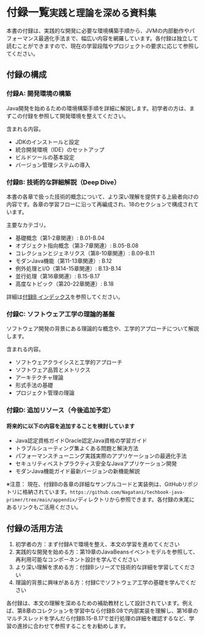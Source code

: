 # 付録一覧<small>実践と理論を深める資料集</small>

本書の付録は、実践的な開発に必要な環境構築手順から、JVMの内部動作やパフォーマンス最適化手法まで、幅広い内容を網羅しています。各付録は独立して読むことができますので、現在の学習段階やプロジェクトの要求に応じて参照してください。

## 付録の構成

### 付録A: 開発環境の構築

Java開発を始めるための環境構築手順を詳細に解説します。初学者の方は、まずこの付録を参照して開発環境を整えてください。

含まれる内容。
- JDKのインストールと設定
- 統合開発環境（IDE）のセットアップ
- ビルドツールの基本設定
- バージョン管理システムの導入



### 付録B: 技術的な詳細解説（Deep Dive）

本書の各章で扱った技術的概念について、より深い理解を提供する上級者向けの内容です。各章の学習フローに沿って再編成され、18のセクションで構成されています。

主要なカテゴリ。
- 基礎概念（第1-2章関連）: B.01-B.04
- オブジェクト指向概念（第3-7章関連）: B.05-B.08
- コレクションとジェネリクス（第8-10章関連）: B.09-B.11
- モダンJava機能（第11-13章関連）: B.12
- 例外処理とI/O（第14-15章関連）: B.13-B.14
- 並行処理（第16章関連）: B.15-B.17
- 高度なトピック（第20-22章関連）: B.18

詳細は[付録B インデックス](appendix-b-index.md)を参照してください。



### 付録C: ソフトウェア工学の理論的基盤

ソフトウェア開発の背景にある理論的な概念や、工学的アプローチについて解説します。

含まれる内容。
- ソフトウェアクライシスと工学的アプローチ
- ソフトウェア品質とメトリクス
- アーキテクチャ理論
- 形式手法の基礎
- プロジェクト管理の理論



### 付録D: 追加リソース（今後追加予定）

#### 将来的に以下の内容を追加することを検討しています

- Java認定資格ガイドOracle認定Java資格の学習ガイド
- トラブルシューティング集よくある問題と解決方法
- パフォーマンスチューニング実践実際のアプリケーションの最適化手法
- セキュリティベストプラクティス安全なJavaアプリケーション開発
- モダンJava機能ガイド最新バージョンの新機能解説

※注意： 現在、付録Bの各章の詳細なサンプルコードと実装例は、GitHubリポジトリに格納されています。`https://github.com/Nagatani/techbook-java-primer/tree/main/appendix/`ディレクトリから参照できます。各付録の末尾にあるリンクもご活用ください。

## 付録の活用方法

1. 初学者の方：まず付録Aで環境を整え、本文の学習を進めてください
2. 実践的な開発を始める方：第19章のJavaBeansイベントモデルを参照して、再利用可能なコンポーネント設計を学んでください
3. より深い理解を求める方：付録Bシリーズで技術的な詳細を学習してください
4. 理論的背景に興味がある方：付録Cでソフトウェア工学の基礎を学んでください

各付録は、本文の理解を深めるための補助教材として設計されています。例えば、第8章のコレクションを学習中なら付録B.08で内部実装を理解し、第16章のマルチスレッドを学んだら付録B.15-B.17で並行処理の詳細を確認するなど、学習の進捗に合わせて参照することをお勧めします。